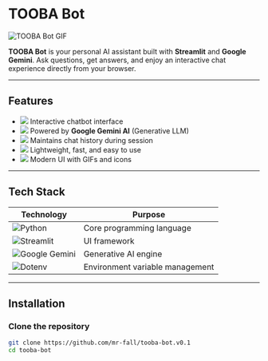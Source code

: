 # TOOBA Bot

![TOOBA Bot GIF](https://media.giphy.com/media/MzJomB2lqeMYE/giphy.gif)

**TOOBA Bot** is your personal AI assistant built with **Streamlit** and **Google Gemini**. Ask questions, get answers, and enjoy an interactive chat experience directly from your browser.

---

## Features
- <img src="https://img.icons8.com/ios-filled/20/ffffff/speech-bubble.png"/> Interactive chatbot interface
- <img src="https://img.icons8.com/ios-filled/20/ffffff/artificial-intelligence.png"/> Powered by **Google Gemini AI** (Generative LLM)
- <img src="https://img.icons8.com/ios-filled/20/ffffff/scroll.png"/> Maintains chat history during session
- <img src="https://img.icons8.com/ios-filled/20/ffffff/lightning-bolt.png"/> Lightweight, fast, and easy to use
- <img src="https://img.icons8.com/ios-filled/20/ffffff/design.png"/> Modern UI with GIFs and icons

---

## Tech Stack
| Technology | Purpose |
|------------|---------|
| ![Python](https://img.shields.io/badge/-Python-3776AB?style=flat&logo=python&logoColor=white) | Core programming language |
| ![Streamlit](https://img.shields.io/badge/-Streamlit-FE4C2C?style=flat&logo=streamlit&logoColor=white) | UI framework |
| ![Google Gemini](https://img.shields.io/badge/-Google%20Gemini-4285F4?style=flat&logo=google&logoColor=white) | Generative AI engine |
| ![Dotenv](https://img.shields.io/badge/-Dotenv-000000?style=flat&logoColor=white) | Environment variable management |

---

## Installation

### Clone the repository
```bash
git clone https://github.com/mr-fall/tooba-bot.v0.1
cd tooba-bot
